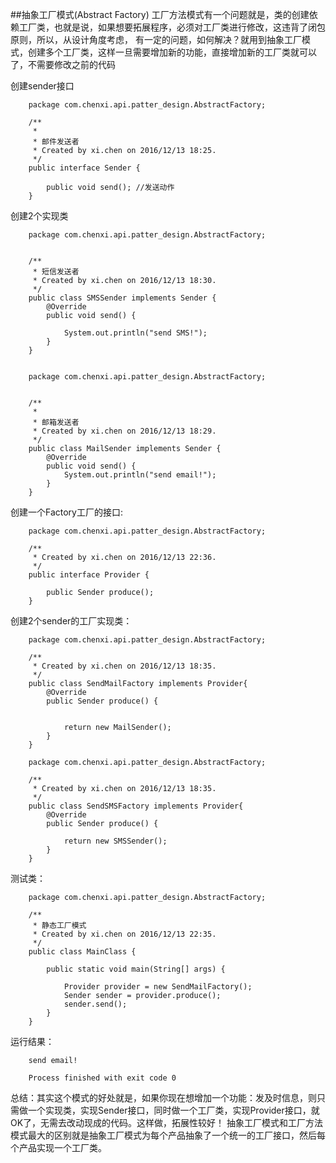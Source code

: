 ##抽象工厂模式(Abstract Factory)
工厂方法模式有一个问题就是，类的创建依赖工厂类，也就是说，如果想要拓展程序，必须对工厂类进行修改，这违背了闭包原则，所以，从设计角度考虑，
有一定的问题，如何解决？就用到抽象工厂模式，创建多个工厂类，这样一旦需要增加新的功能，直接增加新的工厂类就可以了，不需要修改之前的代码

创建sender接口

        package com.chenxi.api.patter_design.AbstractFactory;
        
        /**
         *
         * 邮件发送者
         * Created by xi.chen on 2016/12/13 18:25.
         */
        public interface Sender {
        
            public void send(); //发送动作
        }
创建2个实现类

        package com.chenxi.api.patter_design.AbstractFactory;
        
        
        /**
         * 短信发送者
         * Created by xi.chen on 2016/12/13 18:30.
         */
        public class SMSSender implements Sender {
            @Override
            public void send() {
        
                System.out.println("send SMS!");
            }
        }


        package com.chenxi.api.patter_design.AbstractFactory;
        
        
        /**
         *
         * 邮箱发送者
         * Created by xi.chen on 2016/12/13 18:29.
         */
        public class MailSender implements Sender {
            @Override
            public void send() {
                System.out.println("send email!");
            }
        }


创建一个Factory工厂的接口:

        package com.chenxi.api.patter_design.AbstractFactory;
        
        /**
         * Created by xi.chen on 2016/12/13 22:36.
         */
        public interface Provider {
        
            public Sender produce();
        }

创建2个sender的工厂实现类：

        package com.chenxi.api.patter_design.AbstractFactory;
        
        /**
         * Created by xi.chen on 2016/12/13 18:35.
         */
        public class SendMailFactory implements Provider{
            @Override
            public Sender produce() {
        
        
                return new MailSender();
            }
        }

        package com.chenxi.api.patter_design.AbstractFactory;
        
        /**
         * Created by xi.chen on 2016/12/13 18:35.
         */
        public class SendSMSFactory implements Provider{
            @Override
            public Sender produce() {
        
                return new SMSSender();
            }
        }

测试类：

        package com.chenxi.api.patter_design.AbstractFactory;
        
        /**
         * 静态工厂模式
         * Created by xi.chen on 2016/12/13 22:35.
         */
        public class MainClass {
        
            public static void main(String[] args) {
        
                Provider provider = new SendMailFactory();
                Sender sender = provider.produce();
                sender.send();
            }
        }

运行结果：

        send email!
        
        Process finished with exit code 0


总结：其实这个模式的好处就是，如果你现在想增加一个功能：发及时信息，则只需做一个实现类，实现Sender接口，同时做一个工厂类，实现Provider接口，就OK了，无需去改动现成的代码。这样做，拓展性较好！
抽象工厂模式和工厂方法模式最大的区别就是抽象工厂模式为每个产品抽象了一个统一的工厂接口，然后每个产品实现一个工厂类。